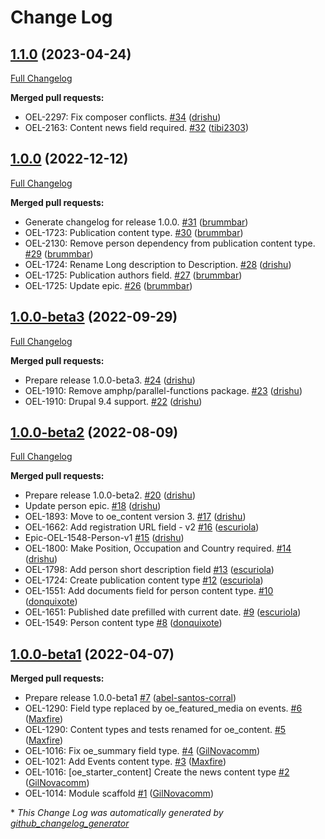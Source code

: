# Change Log

## [1.1.0](https://github.com/openeuropa/oe_starter_content/tree/1.1.0) (2023-04-24)
[Full Changelog](https://github.com/openeuropa/oe_starter_content/compare/1.0.0...1.1.0)

**Merged pull requests:**

- OEL-2297: Fix composer conflicts. [\#34](https://github.com/openeuropa/oe_starter_content/pull/34) ([drishu](https://github.com/drishu))
- OEL-2163: Content news field required. [\#32](https://github.com/openeuropa/oe_starter_content/pull/32) ([tibi2303](https://github.com/tibi2303))

## [1.0.0](https://github.com/openeuropa/oe_starter_content/tree/1.0.0) (2022-12-12)
[Full Changelog](https://github.com/openeuropa/oe_starter_content/compare/1.0.0-beta3...1.0.0)

**Merged pull requests:**

- Generate changelog for release 1.0.0. [\#31](https://github.com/openeuropa/oe_starter_content/pull/31) ([brummbar](https://github.com/brummbar))
- OEL-1723: Publication content type. [\#30](https://github.com/openeuropa/oe_starter_content/pull/30) ([brummbar](https://github.com/brummbar))
- OEL-2130: Remove person dependency from publication content type. [\#29](https://github.com/openeuropa/oe_starter_content/pull/29) ([brummbar](https://github.com/brummbar))
- OEL-1724: Rename Long description to Description. [\#28](https://github.com/openeuropa/oe_starter_content/pull/28) ([drishu](https://github.com/drishu))
- OEL-1725: Publication authors field. [\#27](https://github.com/openeuropa/oe_starter_content/pull/27) ([brummbar](https://github.com/brummbar))
- OEL-1725: Update epic. [\#26](https://github.com/openeuropa/oe_starter_content/pull/26) ([brummbar](https://github.com/brummbar))

## [1.0.0-beta3](https://github.com/openeuropa/oe_starter_content/tree/1.0.0-beta3) (2022-09-29)
[Full Changelog](https://github.com/openeuropa/oe_starter_content/compare/1.0.0-beta2...1.0.0-beta3)

**Merged pull requests:**

- Prepare release 1.0.0-beta3. [\#24](https://github.com/openeuropa/oe_starter_content/pull/24) ([drishu](https://github.com/drishu))
- OEL-1910: Remove amphp/parallel-functions package. [\#23](https://github.com/openeuropa/oe_starter_content/pull/23) ([drishu](https://github.com/drishu))
- OEL-1910: Drupal 9.4 support. [\#22](https://github.com/openeuropa/oe_starter_content/pull/22) ([drishu](https://github.com/drishu))

## [1.0.0-beta2](https://github.com/openeuropa/oe_starter_content/tree/1.0.0-beta2) (2022-08-09)
[Full Changelog](https://github.com/openeuropa/oe_starter_content/compare/1.0.0-beta1...1.0.0-beta2)

**Merged pull requests:**

- Prepare release 1.0.0-beta2. [\#20](https://github.com/openeuropa/oe_starter_content/pull/20) ([drishu](https://github.com/drishu))
- Update person epic. [\#18](https://github.com/openeuropa/oe_starter_content/pull/18) ([drishu](https://github.com/drishu))
- OEL-1893: Move to oe\_content version 3. [\#17](https://github.com/openeuropa/oe_starter_content/pull/17) ([drishu](https://github.com/drishu))
- OEL-1662: Add registration URL field - v2 [\#16](https://github.com/openeuropa/oe_starter_content/pull/16) ([escuriola](https://github.com/escuriola))
- Epic-OEL-1548-Person-v1 [\#15](https://github.com/openeuropa/oe_starter_content/pull/15) ([drishu](https://github.com/drishu))
- OEL-1800: Make Position, Occupation and Country required. [\#14](https://github.com/openeuropa/oe_starter_content/pull/14) ([drishu](https://github.com/drishu))
- OEL-1798: Add person short description field [\#13](https://github.com/openeuropa/oe_starter_content/pull/13) ([escuriola](https://github.com/escuriola))
- OEL-1724: Create publication content type [\#12](https://github.com/openeuropa/oe_starter_content/pull/12) ([escuriola](https://github.com/escuriola))
- OEL-1551: Add documents field for person content type. [\#10](https://github.com/openeuropa/oe_starter_content/pull/10) ([donquixote](https://github.com/donquixote))
- OEL-1651: Published date prefilled with current date.  [\#9](https://github.com/openeuropa/oe_starter_content/pull/9) ([escuriola](https://github.com/escuriola))
- OEL-1549: Person content type [\#8](https://github.com/openeuropa/oe_starter_content/pull/8) ([donquixote](https://github.com/donquixote))

## [1.0.0-beta1](https://github.com/openeuropa/oe_starter_content/tree/1.0.0-beta1) (2022-04-07)
**Merged pull requests:**

- Prepare release 1.0.0-beta1 [\#7](https://github.com/openeuropa/oe_starter_content/pull/7) ([abel-santos-corral](https://github.com/abel-santos-corral))
- OEL-1290: Field type replaced by oe\_featured\_media on events. [\#6](https://github.com/openeuropa/oe_starter_content/pull/6) ([Maxfire](https://github.com/Maxfire))
- OEL-1290: Content types and tests renamed for oe\_content. [\#5](https://github.com/openeuropa/oe_starter_content/pull/5) ([Maxfire](https://github.com/Maxfire))
- OEL-1016: Fix oe\_summary field type. [\#4](https://github.com/openeuropa/oe_starter_content/pull/4) ([GilNovacomm](https://github.com/GilNovacomm))
- OEL-1021: Add Events content type. [\#3](https://github.com/openeuropa/oe_starter_content/pull/3) ([Maxfire](https://github.com/Maxfire))
- OEL-1016: \[oe\_starter\_content\] Create the news content type [\#2](https://github.com/openeuropa/oe_starter_content/pull/2) ([GilNovacomm](https://github.com/GilNovacomm))
- OEL-1014: Module scaffold [\#1](https://github.com/openeuropa/oe_starter_content/pull/1) ([GilNovacomm](https://github.com/GilNovacomm))



\* *This Change Log was automatically generated by [github_changelog_generator](https://github.com/skywinder/Github-Changelog-Generator)*